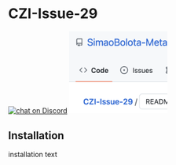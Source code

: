 # CZI-Issue-29


<a href="https://discord.gg/HjJCwm5">
        <img src="https://img.shields.io/discord/308323056592486420?logo=discord"
            alt="chat on Discord"></a>



<img src="drawing.png" alt="drawing" width="200"/>






## Installation

installation text

